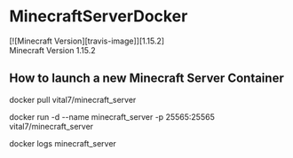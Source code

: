 # MinecraftServerDocker
[![Minecraft Version][travis-image]][1.15.2]  
Minecraft Version 1.15.2


## How to launch a new Minecraft Server Container

docker pull vital7/minecraft_server

docker run -d --name minecraft_server -p 25565:25565 vital7/minecraft_server

docker logs minecraft_server
